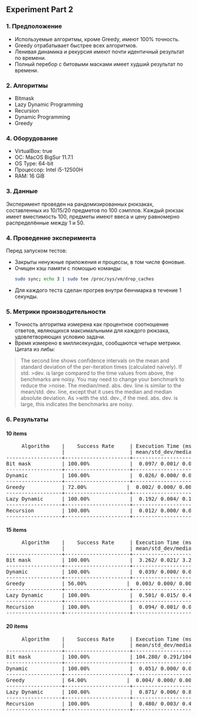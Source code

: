 ## Experiment Part 2

### 1. Предположение
- Используемые алгоритмы, кроме Greedy, имеют 100% точность.
- Greedy отрабатывает быстрее всех алгоритмов.
- Ленивая динамика и рекурсия имеют почти идентичный результат по времени.
- Полный перебор с битовыми масками имеет худший результат по времени.

### 2. Алгоритмы
- Bitmask
- Lazy Dynamic Programming
- Recursion
- Dynamic Programming
- Greedy

### 4. Оборудование
- VirtualBox: true
- ОС: MacOS BigSur 11.7.1
- OS Type: 64-bit
- Процессор: Intel i5-12500H
- RAM: 16 GiB

### 3. Данные
Эксперимент проведен на рандомизированных рюкзаках, составленных из 10/15/20 предметов по 100 сэмплов. Каждый рюкзак имеет вместимость 100, предметы имеют ввеса и цену равномерно распределённые между 1 и 50.

### 4. Проведение эксперимента
Перед запуском тестов:
- Закрыты ненужные приложения и процессы, в том числе фоновые.
- Очищен кэш памяти с помощью команды:
  ```bash
  sudo sync; echo 3 | sudo tee /proc/sys/vm/drop_caches
  ```
- Для каждого теста сделан прогрев внутри бенчмарка в течение 1 секунды.

### 5. Метрики производительности
- Точность алгоритма измерена как процентное соотношение ответов, являющихся максимальными для каждого рюкзака, удовлетворяющих условию задачи.
- Время измерено в миллисекундах, сообщаются четыре метрики. Цитата из либы:
>The second line shows confidence intervals on the mean and standard deviation of the per-iteration times (calculated naively). If std. >dev. is large compared to the time values from above, the benchmarks are noisy. You may need to change your benchmark to reduce the >noise.
>The median/med. abs. dev. line is similar to the mean/std. dev. line, except that it uses the median and median absolute deviation. As >with the std. dev., if the med. abs. dev. is large, this indicates the benchmarks are noisy.



### 6. Результаты

#### 10 items
<pre>
     Algorithm    |    Success Rate     | Execution Time (ms)                          |
                  |                     | mean/std_dev/median/median_abs_dev           |
------------------+---------------------+----------------------------------------------+
Bit mask          | 100.00%             |  0.097/ 0.001/ 0.097/ 0.001                  |
------------------+---------------------+----------------------------------------------+
Dynamic           | 100.00%             |  0.026/ 0.000/ 0.025/ 0.000                  |
------------------+---------------------+----------------------------------------------+
Greedy            | 72.00%             |  0.002/ 0.000/ 0.002/ 0.000                  |
------------------+---------------------+----------------------------------------------+
Lazy Dynamic      | 100.00%             |  0.192/ 0.004/ 0.191/ 0.001                  |
------------------+---------------------+----------------------------------------------+
Recursion         | 100.00%             |  0.012/ 0.000/ 0.012/ 0.000                  |
------------------+---------------------+----------------------------------------------+
</pre>


#### 15 items
<pre>
     Algorithm    |    Success Rate     | Execution Time (ms)                          |
                  |                     | mean/std_dev/median/median_abs_dev           |
------------------+---------------------+----------------------------------------------+
Bit mask          | 100.00%             |  3.262/ 0.021/ 3.262/ 0.026                  |
------------------+---------------------+----------------------------------------------+
Dynamic           | 100.00%             |  0.039/ 0.000/ 0.038/ 0.000                  |
------------------+---------------------+----------------------------------------------+
Greedy            | 56.00%             |  0.003/ 0.000/ 0.003/ 0.000                  |
------------------+---------------------+----------------------------------------------+
Lazy Dynamic      | 100.00%             |  0.501/ 0.015/ 0.494/ 0.003                  |
------------------+---------------------+----------------------------------------------+
Recursion         | 100.00%             |  0.094/ 0.001/ 0.094/ 0.000                  |
------------------+---------------------+----------------------------------------------+
</pre>


#### 20 items
<pre>
     Algorithm    |    Success Rate     | Execution Time (ms)                          |
                  |                     | mean/std_dev/median/median_abs_dev           |
------------------+---------------------+----------------------------------------------+
Bit mask          | 100.00%             | 104.280/ 0.291/104.180/ 0.303                  |
------------------+---------------------+----------------------------------------------+
Dynamic           | 100.00%             |  0.051/ 0.000/ 0.051/ 0.000                  |
------------------+---------------------+----------------------------------------------+
Greedy            | 64.00%             |  0.004/ 0.000/ 0.004/ 0.000                  |
------------------+---------------------+----------------------------------------------+
Lazy Dynamic      | 100.00%             |  0.871/ 0.006/ 0.871/ 0.006                  |
------------------+---------------------+----------------------------------------------+
Recursion         | 100.00%             |  0.480/ 0.003/ 0.480/ 0.003                  |
------------------+---------------------+----------------------------------------------+
</pre>
